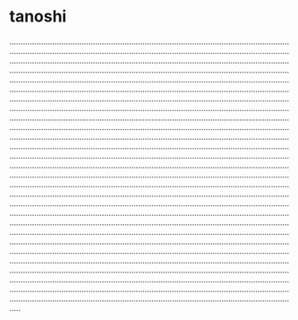 # tanoshi
.....................................................................................................................................................................................................................................................................................................................................................................................................................................................................................................................................................................................................................................................................................................................................................................................................................................................................................................................................................................................................................................................................................................................................................................................................................................................................................................................................................................................................................................................................................................................................................................................................................................................................................................................................................................................................................................................................................................................................................................................................................................................................................................................................................................................................................................................................................................................................................................................................................................................................................................................................................................................................................................................................................................................................................................................................................................................................................................................................................................................................................................................................................................................................................................................................................................................................................................................................................................................................................................................................................................................................................................................................................